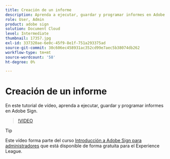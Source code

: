 ```yaml
---
title: Creación de un informe
description: Aprenda a ejecutar, guardar y programar informes en Adobe Sign
role: User, Admin
product: adobe sign
solution: Document Cloud
level: Intermediate
thumbnail: 17357.jpg
exl-id: 337320ae-6e0c-45f9-8e1f-751a293375ad
source-git-commit: 30c606ec458931ac352cd99e7aec5b38074db262
workflow-type: tm+mt
source-wordcount: '58'
ht-degree: 0%

---
```


# Creación de un informe

En este tutorial de vídeo, aprenda a ejecutar, guardar y programar informes en Adobe Sign.

>[!VIDEO](https://video.tv.adobe.com/v/17357?hidetitle=true)

>[!TIP]
>
>Este vídeo forma parte del curso [Introducción a Adobe Sign para administradores](https://experienceleague.adobe.com/?recommended=Sign-A-1-2020.2) que está disponible de forma gratuita para el Experience League.

